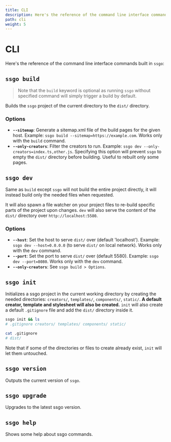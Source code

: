 ```yaml
---
title: CLI
description: Here's the reference of the command line interface commands built in ssgo. Commands are build, dev, init, version and help.
path: cli
weight: 5
---
```


# CLI

Here's the reference of the command line interface commands built in `ssgo`:

## `ssgo build`

> Note that the `build` keyword is optional as running `ssgo` without specified command will simply trigger a build by default.

Builds the `ssgo` project of the current directory to the `dist/` directory.

### Options

- **`--sitemap`**: Generate a sitemap.xml file of the build pages for the given host. Example: `ssgo build --sitemap=https://example.com`. Works only with the `build` command.
- **`--only-creators`**: Filter the creators to run. Example: `ssgo dev --only-creators=index.ts,other.js`. Specifying this option will prevent `ssgo` to empty the `dist/` directory before building. Useful to rebuilt only some pages.

## `ssgo dev`

Same as `build` except `ssgo` will not build the entire project directly, it will instead build only the needed files when requested.

It will also spawn a file watcher on your project files to re-build specific parts of the project upon changes. `dev` will also serve the content of the `dist/` directory over `http://localhost:5580`.

### Options

- **`--host`**: Set the host to serve `dist/` over (default 'localhost'). Example: `ssgo dev --host=0.0.0.0` (to serve `dist/` on local network). Works only with the `dev` command.
- **`--port`**: Set the port to serve `dist/` over (default 5580). Example: `ssgo dev --port=8080`. Works only with the `dev` command.
- **`--only-creators`**: See `ssgo build > Options`.

## `ssgo init`

Initializes a ssgo project in the current working directory by creating the needed directories: `creators/`, `templates/`, `components/`, `static/`. **A default creator, template and stylesheet will also be created.**
`init` will also create a default `.gitignore` file and add the `dist/` directory inside it.

```bash
ssgo init && ls
# .gitignore creators/ templates/ components/ static/

cat .gitignore
# dist/
```

Note that if some of the directories or files to create already exist, `init` will let them untouched.

## `ssgo version`

Outputs the current version of `ssgo`.

## `ssgo upgrade`

Upgrades to the latest ssgo version.

## `ssgo help`

Shows some help about ssgo commands.
